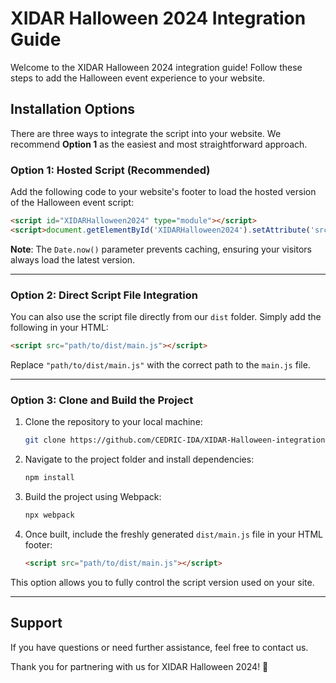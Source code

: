 # XIDAR Halloween 2024 Integration Guide

Welcome to the XIDAR Halloween 2024 integration guide! Follow these steps to add the Halloween event experience to your website.

## Installation Options

There are three ways to integrate the script into your website. We recommend **Option 1** as the easiest and most straightforward approach.

### Option 1: Hosted Script (Recommended)

Add the following code to your website's footer to load the hosted version of the Halloween event script:

```html
<script id="XIDARHalloween2024" type="module"></script>
<script>document.getElementById('XIDARHalloween2024').setAttribute('src', "https://my.xidar.io/assets/scripts/halloween2024.js?u=" + Date.now())</script>
```

**Note**: The `Date.now()` parameter prevents caching, ensuring your visitors always load the latest version.

---

### Option 2: Direct Script File Integration

You can also use the script file directly from our `dist` folder. Simply add the following in your HTML:

```html
<script src="path/to/dist/main.js"></script>
```

Replace `"path/to/dist/main.js"` with the correct path to the `main.js` file.

---

### Option 3: Clone and Build the Project

1. Clone the repository to your local machine:

   ```bash
   git clone https://github.com/CEDRIC-IDA/XIDAR-Halloween-integration.git
   ```

2. Navigate to the project folder and install dependencies:

   ```bash
   npm install
   ```

3. Build the project using Webpack:

   ```bash
   npx webpack
   ```

4. Once built, include the freshly generated `dist/main.js` file in your HTML footer:

   ```html
   <script src="path/to/dist/main.js"></script>
   ```

This option allows you to fully control the script version used on your site.

---

## Support

If you have questions or need further assistance, feel free to contact us.

Thank you for partnering with us for XIDAR Halloween 2024! 🎃